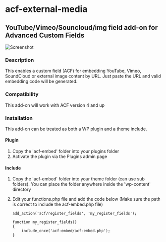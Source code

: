acf-external-media
==================

## YouTube/Vimeo/Souncloud/img field add-on for Advanced Custom Fields

![Screenshot](http://i.imgur.com/WOoWHn6.png)

### Description

This enables a custom field (ACF) for embedding YouTube, Vimeo, SoundCloud or external image content by URL. Just paste the URL and valid embedding code will be generated.

### Compatibility

This add-on will work with ACF version 4 and up

### Installation

This add-on can be treated as both a WP plugin and a theme include.

#### Plugin 
1. Copy the 'acf-embed' folder into your plugins folder
2. Activate the plugin via the Plugins admin page

#### Include
1.	Copy the 'acf-embed' folder into your theme folder (can use sub folders). You can place the folder anywhere inside the 'wp-content' directory
2.	Edit your functions.php file and add the code below (Make sure the path is correct to include the acf-embed.php file)
    
		add_action('acf/register_fields', 'my_register_fields');
	
		function my_register_fields()
		{
			include_once('acf-embed/acf-embed.php');
		}
	